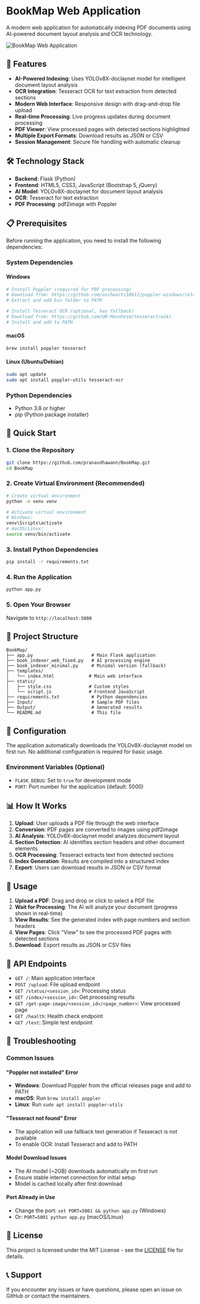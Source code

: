 # BookMap Web Application

A modern web application for automatically indexing PDF documents using AI-powered document layout analysis and OCR technology.

![BookMap Web Application](screenshot.png)

## 🚀 Features

- **AI-Powered Indexing**: Uses YOLOv8X-doclaynet model for intelligent document layout analysis
- **OCR Integration**: Tesseract OCR for text extraction from detected sections
- **Modern Web Interface**: Responsive design with drag-and-drop file upload
- **Real-time Processing**: Live progress updates during document processing
- **PDF Viewer**: View processed pages with detected sections highlighted
- **Multiple Export Formats**: Download results as JSON or CSV
- **Session Management**: Secure file handling with automatic cleanup

## 🛠️ Technology Stack

- **Backend**: Flask (Python)
- **Frontend**: HTML5, CSS3, JavaScript (Bootstrap 5, jQuery)
- **AI Model**: YOLOv8X-doclaynet for document layout analysis
- **OCR**: Tesseract for text extraction
- **PDF Processing**: pdf2image with Poppler

## 📋 Prerequisites

Before running the application, you need to install the following dependencies:

### System Dependencies

#### Windows
```bash
# Install Poppler (required for PDF processing)
# Download from: https://github.com/oschwartz10612/poppler-windows/releases/
# Extract and add bin folder to PATH

# Install Tesseract OCR (optional, has fallback)
# Download from: https://github.com/UB-Mannheim/tesseract/wiki
# Install and add to PATH
```

#### macOS
```bash
brew install poppler tesseract
```

#### Linux (Ubuntu/Debian)
```bash
sudo apt update
sudo apt install poppler-utils tesseract-ocr
```

### Python Dependencies
- Python 3.8 or higher
- pip (Python package installer)

## 🚀 Quick Start

### 1. Clone the Repository
```bash
git clone https://github.com/pranavdhawann/BookMap.git
cd BookMap
```

### 2. Create Virtual Environment (Recommended)
```bash
# Create virtual environment
python -m venv venv

# Activate virtual environment
# Windows:
venv\Scripts\activate
# macOS/Linux:
source venv/bin/activate
```

### 3. Install Python Dependencies
```bash
pip install -r requirements.txt
```

### 4. Run the Application
```bash
python app.py
```

### 5. Open Your Browser
Navigate to `http://localhost:5000`

## 📁 Project Structure

```
BookMap/
├── app.py                      # Main Flask application
├── book_indexer_web_fixed.py   # AI processing engine
├── book_indexer_minimal.py     # Minimal version (fallback)
├── templates/
│   └── index.html             # Main web interface
├── static/
│   ├── style.css              # Custom styles
│   └── script.js              # Frontend JavaScript
├── requirements.txt            # Python dependencies
├── Input/                      # Sample PDF files
├── Output/                     # Generated results
└── README.md                   # This file
```

## 🔧 Configuration

The application automatically downloads the YOLOv8X-doclaynet model on first run. No additional configuration is required for basic usage.

### Environment Variables (Optional)
- `FLASK_DEBUG`: Set to `true` for development mode
- `PORT`: Port number for the application (default: 5000)

## 📊 How It Works

1. **Upload**: User uploads a PDF file through the web interface
2. **Conversion**: PDF pages are converted to images using pdf2image
3. **AI Analysis**: YOLOv8X-doclaynet model analyzes document layout
4. **Section Detection**: AI identifies section headers and other document elements
5. **OCR Processing**: Tesseract extracts text from detected sections
6. **Index Generation**: Results are compiled into a structured index
7. **Export**: Users can download results in JSON or CSV format

## 🎯 Usage

1. **Upload a PDF**: Drag and drop or click to select a PDF file
2. **Wait for Processing**: The AI will analyze your document (progress shown in real-time)
3. **View Results**: See the generated index with page numbers and section headers
4. **View Pages**: Click "View" to see the processed PDF pages with detected sections
5. **Download**: Export results as JSON or CSV files

## 📝 API Endpoints

- `GET /`: Main application interface
- `POST /upload`: File upload endpoint
- `GET /status/<session_id>`: Processing status
- `GET /index/<session_id>`: Get processing results
- `GET /get-page-image/<session_id>/<page_number>`: View processed page
- `GET /health`: Health check endpoint
- `GET /test`: Simple test endpoint

## 🐛 Troubleshooting

### Common Issues

#### "Poppler not installed" Error
- **Windows**: Download Poppler from the official releases page and add to PATH
- **macOS**: Run `brew install poppler`
- **Linux**: Run `sudo apt install poppler-utils`

#### "Tesseract not found" Error
- The application will use fallback text generation if Tesseract is not available
- To enable OCR: Install Tesseract and add to PATH

#### Model Download Issues
- The AI model (~2GB) downloads automatically on first run
- Ensure stable internet connection for initial setup
- Model is cached locally after first download

#### Port Already in Use
- Change the port: `set PORT=5001 && python app.py` (Windows)
- Or: `PORT=5001 python app.py` (macOS/Linux)

## 📄 License

This project is licensed under the MIT License - see the [LICENSE](LICENSE) file for details.

## 📞 Support

If you encounter any issues or have questions, please open an issue on GitHub or contact the maintainers.
